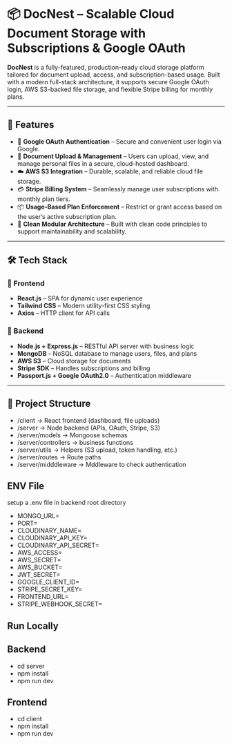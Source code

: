 # 📦 DocNest – Scalable Cloud Document Storage with Subscriptions & Google OAuth

**DocNest** is a fully-featured, production-ready cloud storage platform tailored for document upload, access, and subscription-based usage. Built with a modern full-stack architecture, it supports secure Google OAuth login, AWS S3-backed file storage, and flexible Stripe billing for monthly plans.

---

## 🚀 Features

- 🔐 **Google OAuth Authentication** – Secure and convenient user login via Google.
- 📁 **Document Upload & Management** – Users can upload, view, and manage personal files in a secure, cloud-hosted dashboard.
- ☁️ **AWS S3 Integration** – Durable, scalable, and reliable cloud file storage.
- 💳 **Stripe Billing System** – Seamlessly manage user subscriptions with monthly plan tiers.
- 📦 **Usage-Based Plan Enforcement** – Restrict or grant access based on the user’s active subscription plan.
- 🧱 **Clean Modular Architecture** – Built with clean code principles to support maintainability and scalability.

---

## 🛠 Tech Stack

### 🔷 Frontend
- **React.js** – SPA for dynamic user experience
- **Tailwind CSS**  – Modern utility-first CSS styling
- **Axios** – HTTP client for API calls

### 🔶 Backend
- **Node.js + Express.js** – RESTful API server with business logic
- **MongoDB** – NoSQL database to manage users, files, and plans
- **AWS S3** – Cloud storage for documents
- **Stripe SDK** – Handles subscriptions and billing
- **Passport.js + Google OAuth2.0** – Authentication middleware

---

## 📁 Project Structure

- /client → React frontend (dashboard, file uploads)
- /server → Node backend (APIs, OAuth, Stripe, S3)
- /server/models → Mongoose schemas
- /server/controllers →  business functions
- /server/utils → Helpers (S3 upload, token handling, etc.)
- /server/routes → Route paths 
- /server/midddleware → Mddleware to check authentication 




## ENV File

setup a .env file in backend root directory
- MONGO_URL=
- PORT=
- CLOUDINARY_NAME=
- CLOUDINARY_API_KEY=
- CLOUDINARY_API_SECRET=
- AWS_ACCESS=
- AWS_SECRET=
- AWS_BUCKET=
- JWT_SECRET=
- GOOGLE_CLIENT_ID=
- STRIPE_SECRET_KEY=
- FRONTEND_URL=
- STRIPE_WEBHOOK_SECRET=



## Run Locally
## Backend

- cd server
- npm install
- npm run dev

## Frontend

- cd client
- npm install
- npm run dev
